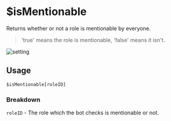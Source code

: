 # $isMentionable
Returns whether or not a role is mentionable by everyone.
> 'true' means the role is mentionable, 'false' means it isn't.

![setting](https://user-images.githubusercontent.com/69215413/123517230-e5327280-d66d-11eb-8337-35dac5f276e7.png)

## Usage
```
$isMentionable[roleID]
```

### Breakdown
`roleID` - The role which the bot checks is mentionable or not.
